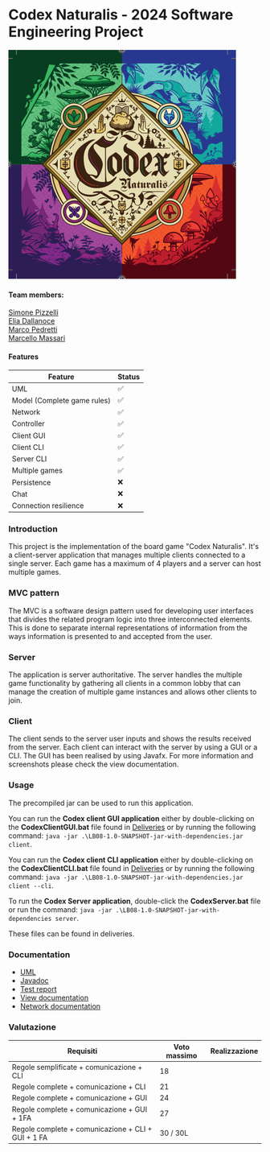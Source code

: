 # Codex Naturalis - 2024 Software Engineering Project 
![codex](https://github.com/EliaDallanoce432/IS24-LB08/blob/master/Deliveries/Images/codex_logo.png)
#### Team members:
[Simone Pizzelli](https://github.com/SimonePizzelli) <br>
[Elia Dallanoce](https://github.com/EliaDallanoce432) <br>
[Marco Pedretti](https://github.com/10736964) <br>
[Marcello Massari](https://github.com/marmas00) <br>

#### Features 

| Feature                     | Status |
|-----------------------------|--|
| UML                         | ✅ |
| Model (Complete game rules) | ✅ |
| Network | ✅ |
| Controller | ✅ |
| Client GUI                  |  ✅ |
| Client CLI                  | ✅ |
| Server CLI                  | ✅ |
| Multiple games              | ✅ |
| Persistence | ❌ |
| Chat | ❌ |
| Connection resilience | ❌ |

### Introduction
This project is the implementation of the board game "Codex Naturalis". It's a client-server application that manages multiple clients connected to a single server. Each game has a maximum of 4 players and a server can host multiple games.
### MVC pattern

The MVC is a software design pattern used for developing user interfaces that
divides the related program logic into three interconnected elements.
This is done to separate internal representations of information from the ways information is presented to and accepted from the user.

### Server

The application is server authoritative.
The server handles the multiple game functionality by gathering all clients in a common lobby that can manage the creation of multiple game instances
and allows other clients to join.

### Client
The client sends to the server user inputs and shows the results received from the server.
Each client can interact with the server by using a GUI or a CLI.
The GUI has been realised by using Javafx.
For more information and screenshots please check the view documentation.

### Usage

The precompiled jar can be used to run this application.

You can run the **Codex client GUI application** either by double-clicking on the **CodexClientGUI.bat** file found in [Deliveries](https://github.com/EliaDallanoce432/IS24-LB08/blob/master/Deliveries) or by running the following command: `java -jar .\LB08-1.0-SNAPSHOT-jar-with-dependencies.jar client`.

You can run the **Codex client CLI application** either by double-clicking on the **CodexClientCLI.bat** file found in [Deliveries](https://github.com/EliaDallanoce432/IS24-LB08/blob/master/Deliveries) or by running the following command: `java -jar .\LB08-1.0-SNAPSHOT-jar-with-dependencies.jar client --cli`.

To run the **Codex Server application**, double-click the **CodexServer.bat** file or run the command: `java -jar .\LB08-1.0-SNAPSHOT-jar-with-dependencies server`.  

These files can be found in deliveries.

### Documentation

- [UML](https://github.com/EliaDallanoce432/IS24-LB08/blob/master/Deliveries/UML)
- [Javadoc](https://github.com/EliaDallanoce432/IS24-LB08/blob/master/Deliveries/Javadoc/LB08/module-summary.html) 
- [Test report](https://github.com/EliaDallanoce432/IS24-LB08/blob/master/Deliveries/Test_Coverage_Report/index.html)
- [View documentation](https://github.com/EliaDallanoce432/IS24-LB08/blob/master/Deliveries/Documentation/View%20Documentation.pdf)
- [Network documentation](https://github.com/EliaDallanoce432/IS24-LB08/blob/master/Deliveries/Documentation/Network%20Documentation.pdf)


### Valutazione

| Requisiti                  | Voto massimo | Realizzazione |
|----------------------------|-----| ----------- |
| Regole semplificate + comunicazione + CLI| 18  | |
| Regole complete + comunicazione + CLI | 21  | |
| Regole complete + comunicazione + GUI | 24  | |
| Regole complete + comunicazione + GUI + 1FA| 27  | |
| Regole complete + comunicazione + CLI + GUI + 1 FA| 30 / 30L | |
